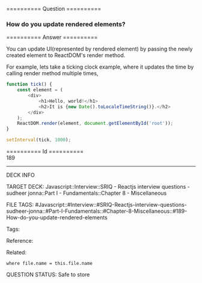 ========== Question ==========  

### How do you update rendered elements?  

========== Answer ==========  

You can update UI(represented by rendered element) by passing the newly created element to ReactDOM's render method.

For example, lets take a ticking clock example, where it updates the time by calling render method multiple times,

```javascript
function tick() {
    const element = (
        <div>
            <h1>Hello, world!</h1>
            <h2>It is {new Date().toLocaleTimeString()}.</h2>
        </div>
    );
    ReactDOM.render(element, document.getElementById('root'));
}

setInterval(tick, 1000);
```

========== Id ==========  
189

---

DECK INFO

TARGET DECK: Javascript::Interview::SRIQ - Reactjs interview questions - sudheer jonna::Part I - Fundamentals::Chapter 8 - Miscellaneous

FILE TAGS: #Javascript::#Interview::#SRIQ-Reactjs-interview-questions-sudheer-jonna::#Part-I-Fundamentals::#Chapter-8-Miscellaneous::#189-How-do-you-update-rendered-elements

Tags:

Reference:

Related:

```dataview
where file.name = this.file.name
```

QUESTION STATUS: Safe to store
